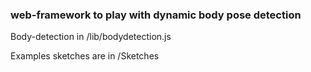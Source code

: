 ### web-framework to play with dynamic body pose detection

Body-detection in /lib/bodydetection.js

Examples sketches are in /Sketches

